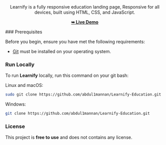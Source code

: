 <div align="center">  
  Learnify is a fully responsive education landing page, Responsive for all devices, built using HTML, CSS, and JavaScript.

  <a href=""><strong>➥ Live Demo</strong></a>
</div>
### Prerequisites

Before you begin, ensure you have met the following requirements:

* [Git](https://git-scm.com/downloads "Download Git") must be installed on your operating system.

### Run Locally

To run **Learnify** locally, run this command on your git bash:

Linux and macOS:

```bash
sudo git clone https://github.com/abdul1mannan/Learnify-Education.git
```

Windows:

```bash
git clone https://github.com/abdul1mannan/Learnify-Education.git
```

### License

This project is **free to use** and does not contains any license.

